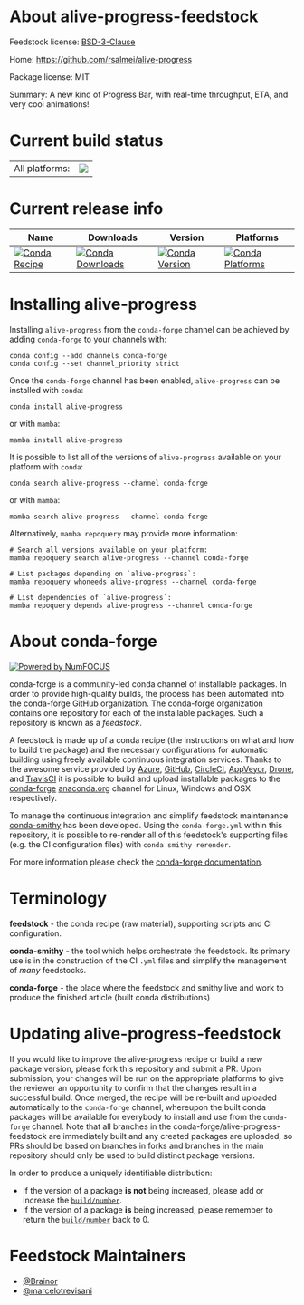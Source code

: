 About alive-progress-feedstock
==============================

Feedstock license: [BSD-3-Clause](https://github.com/conda-forge/alive-progress-feedstock/blob/main/LICENSE.txt)

Home: https://github.com/rsalmei/alive-progress

Package license: MIT

Summary: A new kind of Progress Bar, with real-time throughput, ETA, and very cool animations!

Current build status
====================


<table><tr><td>All platforms:</td>
    <td>
      <a href="https://dev.azure.com/conda-forge/feedstock-builds/_build/latest?definitionId=9155&branchName=main">
        <img src="https://dev.azure.com/conda-forge/feedstock-builds/_apis/build/status/alive-progress-feedstock?branchName=main">
      </a>
    </td>
  </tr>
</table>

Current release info
====================

| Name | Downloads | Version | Platforms |
| --- | --- | --- | --- |
| [![Conda Recipe](https://img.shields.io/badge/recipe-alive--progress-green.svg)](https://anaconda.org/conda-forge/alive-progress) | [![Conda Downloads](https://img.shields.io/conda/dn/conda-forge/alive-progress.svg)](https://anaconda.org/conda-forge/alive-progress) | [![Conda Version](https://img.shields.io/conda/vn/conda-forge/alive-progress.svg)](https://anaconda.org/conda-forge/alive-progress) | [![Conda Platforms](https://img.shields.io/conda/pn/conda-forge/alive-progress.svg)](https://anaconda.org/conda-forge/alive-progress) |

Installing alive-progress
=========================

Installing `alive-progress` from the `conda-forge` channel can be achieved by adding `conda-forge` to your channels with:

```
conda config --add channels conda-forge
conda config --set channel_priority strict
```

Once the `conda-forge` channel has been enabled, `alive-progress` can be installed with `conda`:

```
conda install alive-progress
```

or with `mamba`:

```
mamba install alive-progress
```

It is possible to list all of the versions of `alive-progress` available on your platform with `conda`:

```
conda search alive-progress --channel conda-forge
```

or with `mamba`:

```
mamba search alive-progress --channel conda-forge
```

Alternatively, `mamba repoquery` may provide more information:

```
# Search all versions available on your platform:
mamba repoquery search alive-progress --channel conda-forge

# List packages depending on `alive-progress`:
mamba repoquery whoneeds alive-progress --channel conda-forge

# List dependencies of `alive-progress`:
mamba repoquery depends alive-progress --channel conda-forge
```


About conda-forge
=================

[![Powered by
NumFOCUS](https://img.shields.io/badge/powered%20by-NumFOCUS-orange.svg?style=flat&colorA=E1523D&colorB=007D8A)](https://numfocus.org)

conda-forge is a community-led conda channel of installable packages.
In order to provide high-quality builds, the process has been automated into the
conda-forge GitHub organization. The conda-forge organization contains one repository
for each of the installable packages. Such a repository is known as a *feedstock*.

A feedstock is made up of a conda recipe (the instructions on what and how to build
the package) and the necessary configurations for automatic building using freely
available continuous integration services. Thanks to the awesome service provided by
[Azure](https://azure.microsoft.com/en-us/services/devops/), [GitHub](https://github.com/),
[CircleCI](https://circleci.com/), [AppVeyor](https://www.appveyor.com/),
[Drone](https://cloud.drone.io/welcome), and [TravisCI](https://travis-ci.com/)
it is possible to build and upload installable packages to the
[conda-forge](https://anaconda.org/conda-forge) [anaconda.org](https://anaconda.org/)
channel for Linux, Windows and OSX respectively.

To manage the continuous integration and simplify feedstock maintenance
[conda-smithy](https://github.com/conda-forge/conda-smithy) has been developed.
Using the ``conda-forge.yml`` within this repository, it is possible to re-render all of
this feedstock's supporting files (e.g. the CI configuration files) with ``conda smithy rerender``.

For more information please check the [conda-forge documentation](https://conda-forge.org/docs/).

Terminology
===========

**feedstock** - the conda recipe (raw material), supporting scripts and CI configuration.

**conda-smithy** - the tool which helps orchestrate the feedstock.
                   Its primary use is in the construction of the CI ``.yml`` files
                   and simplify the management of *many* feedstocks.

**conda-forge** - the place where the feedstock and smithy live and work to
                  produce the finished article (built conda distributions)


Updating alive-progress-feedstock
=================================

If you would like to improve the alive-progress recipe or build a new
package version, please fork this repository and submit a PR. Upon submission,
your changes will be run on the appropriate platforms to give the reviewer an
opportunity to confirm that the changes result in a successful build. Once
merged, the recipe will be re-built and uploaded automatically to the
`conda-forge` channel, whereupon the built conda packages will be available for
everybody to install and use from the `conda-forge` channel.
Note that all branches in the conda-forge/alive-progress-feedstock are
immediately built and any created packages are uploaded, so PRs should be based
on branches in forks and branches in the main repository should only be used to
build distinct package versions.

In order to produce a uniquely identifiable distribution:
 * If the version of a package **is not** being increased, please add or increase
   the [``build/number``](https://docs.conda.io/projects/conda-build/en/latest/resources/define-metadata.html#build-number-and-string).
 * If the version of a package **is** being increased, please remember to return
   the [``build/number``](https://docs.conda.io/projects/conda-build/en/latest/resources/define-metadata.html#build-number-and-string)
   back to 0.

Feedstock Maintainers
=====================

* [@Brainor](https://github.com/Brainor/)
* [@marcelotrevisani](https://github.com/marcelotrevisani/)

